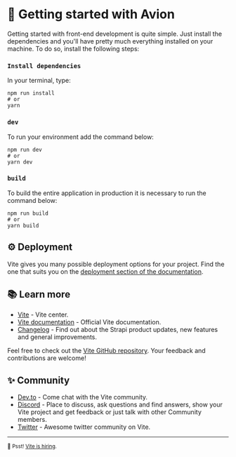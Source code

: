 # 🚀 Getting started with Avion

Getting started with front-end development is quite simple. Just install the dependencies and you'll have pretty much everything installed on your machine. To do so, install the following steps:
  
### `Install dependencies`

In your terminal, type:

```
npm run install
# or
yarn
```

### `dev`

To run your environment add the command below:

```
npm run dev
# or
yarn dev
```

### `build`

To build the entire application in production it is necessary to run the command below:

```
npm run build
# or
yarn build
```

## ⚙️ Deployment

Vite gives you many possible deployment options for your project. Find the one that suits you on the [deployment section of the documentation](https://vitejs.dev/guide/static-deploy.html).

## 📚 Learn more

- [Vite](https://vitejs.dev/) - Vite center.
- [Vite documentation](https://vitejs.dev/guide/) - Official Vite documentation.
- [Changelog](https://github.com/vitejs/vite/blob/main/packages/vite/CHANGELOG.md) - Find out about the Strapi product updates, new features and general improvements.


Feel free to check out the [Vite GitHub repository](https://github.com/vitejs/vite). Your feedback and contributions are welcome!

## ✨ Community

- [Dev.to](https://dev.to/t/vite) - Come chat with the Vite community.
- [Discord](https://discord.com/invite/aYVNktYeEB) - Place to discuss, ask questions and find answers, show your Vite project and get feedback or just talk with other Community members.
- [Twitter](https://twitter.com/vite_js) - Awesome twitter community on Vite.

---

<sub>🤫 Psst! [Vite is hiring](https://github.com/vitejs/vite/blob/main/CONTRIBUTING.md).</sub>
